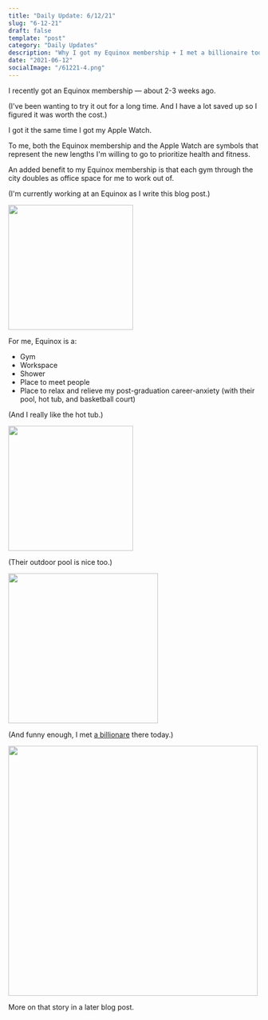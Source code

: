 ```yaml
---
title: "Daily Update: 6/12/21"
slug: "6-12-21"
draft: false
template: "post"
category: "Daily Updates"
description: "Why I got my Equinox membership + I met a billionaire today."
date: "2021-06-12"
socialImage: "/61221-4.png"
---
```


I recently got an Equinox membership — about 2-3 weeks ago.

(I've been wanting to try it out for a long time. And I have a lot saved up so I figured it was worth the cost.)

I got it the same time I got my Apple Watch.

To me, both the Equinox membership and the Apple Watch are symbols that represent the new lengths I'm willing to go to prioritize health and fitness.

An added benefit to my Equinox membership is that each gym through the city doubles as office space for me to work out of.

(I'm currently working at an Equinox as I write this blog post.)

<img src="/61221-1.png" alt="" border="0" width="250">

For me, Equinox is a:

- Gym
- Workspace
- Shower
- Place to meet people
- Place to relax and relieve my post-graduation career-anxiety (with their pool, hot tub, and basketball court)

(And I really like the hot tub.)

<img src="/61221-2.png" alt="" border="0" width="250">

(Their outdoor pool is nice too.)

<img src="/61221-3.png" alt="" border="0" width="300">

(And funny enough, I met [a billionare](https://www.theverge.com/22298001/luminar-austin-russel-ceo-interview-self-driving-cars) there today.)

<img src="https://res.cloudinary.com/antdke/image/upload/v1623601477/billionaire_wr9jn4.png" alt="" border="0" width="500">

More on that story in a later blog post.

<br />

